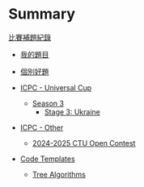 # Summary

[比賽補題紀錄](./log.md)

- [我的題目](./my_problems/my_problems.md)

- [個別好題]()

- [ICPC - Universal Cup]()
    - [Season 3]()
        - [Stage 3: Ukraine](./ucup/03_03-ukraine.md)
        <!-- - [Stage 16: Nanjing](./ucup/03_16-nanjing.md) -->

<!-- - [ICPC - Africa and Arab]() -->
<!-- - [ICPC - Asia East Continent]() -->
<!-- - [ICPC - Asia Pacific]()
    - [Indonesia]()
    - [Japan]()
    - [Korea]()
    - [Taiwan]()
    - [Vietnam]() -->
<!-- - [ICPC - Asia West Continent]()
    - [Iran]() -->
<!-- - [ICPC - Europe]()
    - [Central Europe (CERC)]()
    - [Northwestern Europe (NWERC)]()
    - [Southeastern Europe (SEERC)]()
    - [Southwestern Europe (SWERC)]() -->
<!-- - [ICPC - Latin America]() -->
<!-- - [ICPC - North America]() -->
<!-- - [ICPC - Northern Eurasia]() -->
<!-- - [ICPC - World Final]() -->

- [ICPC - Other]()
    - [2024-2025 CTU Open Contest](./others/gym105542.md)

- [Code Templates]()
    - [Tree Algorithms](./code/tree.md)
